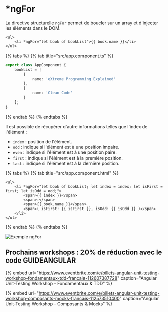 # \*ngFor

La directive structurelle `ngFor` permet de boucler sur un array et d'injecter les éléments dans le DOM.

```markup
<ul>
    <li *ngFor="let book of bookList">{{ book.name }}</li>
</ul>
```

{% tabs %}
{% tab title="src/app.component.ts" %}
```typescript
export class AppComponent {
    bookList = [
        {
            name: 'eXtreme Programming Explained'
        },
        {
            name: 'Clean Code'
        }
    ];
}
```
{% endtab %}
{% endtabs %}

Il est possible de récupérer d'autre informations telles que l'index de l'élément :

* `index` : position de l'élément.
* `odd` : indique si l'élément est à une position impaire.
* `even` : indique si l'élément est à une position paire.
* `first` : indique si l'élément est à la première position.
* `last` : indique si l'élément est à la dernière position.

{% tabs %}
{% tab title="src/app.component.html" %}
```markup
<ul>
    <li *ngFor="let book of bookList; let index = index; let isFirst = first; let isOdd = odd;">
        <span>{{ index }}</span>
        <span>:</span>
        <span>{{ book.name }}</span>
        <span>( isFirst: {{ isFirst }}, isOdd: {{ isOdd }} )</span>
    </li>
</ul>
```
{% endtab %}
{% endtabs %}

![Exemple ngFor](../../.gitbook/assets/ng-for-example.png)

## Prochains workshops : 20% de réduction avec le code GUIDEANGULAR

{% embed url="https://www.eventbrite.com/e/billets-angular-unit-testing-workshop-fondamentaux-tdd-francais-112607387728" caption="Angular Unit-Testing Workshop - Fondamentaux & TDD" %}

{% embed url="https://www.eventbrite.com/e/billets-angular-unit-testing-workshop-composants-mocks-francais-112573510400" caption="Angular Unit-Testing Workshop - Composants & Mocks" %}


